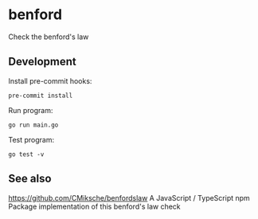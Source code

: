 # benford

Check the benford's law

## Development

Install pre-commit hooks:

    pre-commit install

Run program:

    go run main.go

Test program:

    go test -v

## See also

https://github.com/CMiksche/benfordslaw A JavaScript / TypeScript npm Package implementation of this benford's law check

